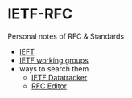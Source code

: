 # IETF-RFC
Personal notes of RFC & Standards
* [IEFT](https://www.ietf.org/)
* [IETF working groups](https://www.ietf.org/technologies/keywords/)
* ways to search them
  * [IETF Datatracker](https://datatracker.ietf.org/)
  * [RFC Editor](https://www.rfc-editor.org/rfc-index.html)
